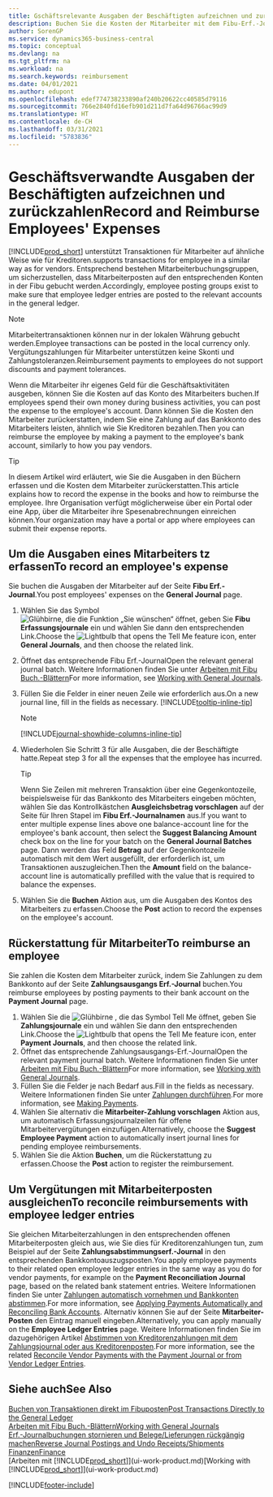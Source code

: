 ```yaml
---
title: Gschäftsrelevante Ausgaben der Beschäftigten aufzeichnen und zurückzahlen | Microsoft Docs
description: Buchen Sie die Kosten der Mitarbeiter mit dem Fibu-Erf.-Journal zu dem Konto und buchen Sie später die Zahlung an das Bankkonto des Mitarbeiters, dem die geschäftsverwandten Ausgaben zurückzuerstatten sind.
author: SorenGP
ms.service: dynamics365-business-central
ms.topic: conceptual
ms.devlang: na
ms.tgt_pltfrm: na
ms.workload: na
ms.search.keywords: reimbursement
ms.date: 04/01/2021
ms.author: edupont
ms.openlocfilehash: edef774738233890af240b20622cc40585d79116
ms.sourcegitcommit: 766e2840fd16efb901d211d7fa64d96766ac99d9
ms.translationtype: HT
ms.contentlocale: de-CH
ms.lasthandoff: 03/31/2021
ms.locfileid: "5783836"
---
```

# <a name="record-and-reimburse-employees-expenses"></a><span data-ttu-id="da4dd-103">Geschäftsverwandte Ausgaben der Beschäftigten aufzeichnen und zurückzahlen</span><span class="sxs-lookup"><span data-stu-id="da4dd-103">Record and Reimburse Employees' Expenses</span></span>

[!INCLUDE[prod_short](includes/prod_short.md)] <span data-ttu-id="da4dd-104">unterstützt Transaktionen für Mitarbeiter auf ähnliche Weise wie für Kreditoren.</span><span class="sxs-lookup"><span data-stu-id="da4dd-104">supports transactions for employee in a similar way as for vendors.</span></span> <span data-ttu-id="da4dd-105">Entsprechend bestehen Mitarbeiterbuchungsgruppen, um sicherzustellen, dass Mitarbeiterposten auf den entsprechenden Konten in der Fibu gebucht werden.</span><span class="sxs-lookup"><span data-stu-id="da4dd-105">Accordingly, employee posting groups exist to make sure that employee ledger entries are posted to the relevant accounts in the general ledger.</span></span>

> [!NOTE]  
> <span data-ttu-id="da4dd-106">Mitarbeitertransaktionen können nur in der lokalen Währung gebucht werden.</span><span class="sxs-lookup"><span data-stu-id="da4dd-106">Employee transactions can be posted in the local currency only.</span></span> <span data-ttu-id="da4dd-107">Vergütungszahlungen für Mitarbeiter unterstützen keine Skonti und Zahlungstoleranzen.</span><span class="sxs-lookup"><span data-stu-id="da4dd-107">Reimbursement payments to employees do not support discounts and payment tolerances.</span></span>

<span data-ttu-id="da4dd-108">Wenn die Mitarbeiter ihr eigenes Geld für die Geschäftsaktivitäten ausgeben, können Sie die Kosten auf das Konto des Mitarbeiters buchen.</span><span class="sxs-lookup"><span data-stu-id="da4dd-108">If employees spend their own money during business activities, you can post the expense to the employee's account.</span></span> <span data-ttu-id="da4dd-109">Dann können Sie die Kosten den Mitarbeiter zurückerstatten, indem Sie eine Zahlung auf das  Bankkonto des Mitarbeiters leisten, ähnlich wie Sie Kreditoren bezahlen.</span><span class="sxs-lookup"><span data-stu-id="da4dd-109">Then you can reimburse the employee by making a payment to the employee's bank account, similarly to how you pay vendors.</span></span>  

> [!TIP]
> <span data-ttu-id="da4dd-110">In diesem Artikel wird erläutert, wie Sie die Ausgaben in den Büchern erfassen und die Kosten dem Mitarbeiter zurückerstatten.</span><span class="sxs-lookup"><span data-stu-id="da4dd-110">This article explains how to record the expense in the books and how to reimburse the employee.</span></span> <span data-ttu-id="da4dd-111">Ihre Organisation verfügt möglicherweise über ein Portal oder eine App, über die Mitarbeiter ihre Spesenabrechnungen einreichen können.</span><span class="sxs-lookup"><span data-stu-id="da4dd-111">Your organization may have a portal or app where employees can submit their expense reports.</span></span>

## <a name="to-record-an-employees-expense"></a><span data-ttu-id="da4dd-112">Um die Ausgaben eines Mitarbeiters tz erfassen</span><span class="sxs-lookup"><span data-stu-id="da4dd-112">To record an employee's expense</span></span>
<span data-ttu-id="da4dd-113">Sie buchen die Ausgaben der Mitarbeiter auf der Seite **Fibu Erf.-Journal**.</span><span class="sxs-lookup"><span data-stu-id="da4dd-113">You post employees' expenses on the **General Journal** page.</span></span>
1. <span data-ttu-id="da4dd-114">Wählen Sie das Symbol ![Glühbirne, die die Funktion „Sie wünschen“ öffnet](media/ui-search/search_small.png "Tell Me-Funktion"), geben Sie **Fibu Erfassungsjournale** ein und wählen Sie dann den entsprechenden Link.</span><span class="sxs-lookup"><span data-stu-id="da4dd-114">Choose the ![Lightbulb that opens the Tell Me feature](media/ui-search/search_small.png "Tell me what you want to do") icon, enter **General Journals**, and then choose the related link.</span></span>
2. <span data-ttu-id="da4dd-115">Öffnet das entsprechende Fibu Erf.-Journal</span><span class="sxs-lookup"><span data-stu-id="da4dd-115">Open the relevant general journal batch.</span></span> <span data-ttu-id="da4dd-116">Weitere Informationen finden Sie unter [Arbeiten mit Fibu Buch.-Blättern](ui-work-general-journals.md)</span><span class="sxs-lookup"><span data-stu-id="da4dd-116">For more information, see [Working with General Journals](ui-work-general-journals.md).</span></span>
3. <span data-ttu-id="da4dd-117">Füllen Sie die Felder in einer neuen Zeile wie erforderlich aus.</span><span class="sxs-lookup"><span data-stu-id="da4dd-117">On a new journal line, fill in the fields as necessary.</span></span> [!INCLUDE[tooltip-inline-tip](includes/tooltip-inline-tip_md.md)]    

    > [!NOTE]
    > [!INCLUDE[journal-showhide-columns-inline-tip](includes/journal-showhide-columns-inline-tip.md)]
4. <span data-ttu-id="da4dd-118">Wiederholen Sie Schritt 3 für alle Ausgaben, die der Beschäftigte hatte.</span><span class="sxs-lookup"><span data-stu-id="da4dd-118">Repeat step 3 for all the expenses that the employee has incurred.</span></span>

    > [!TIP]  
    > <span data-ttu-id="da4dd-119">Wenn Sie Zeilen mit mehreren Transaktion über eine Gegenkontozeile, beispielsweise für das Bankkonto des Mitarbeiters eingeben möchten, wählen Sie das Kontrollkästchen **Ausgleichsbetrag vorschlagen** auf der Seite für Ihren Stapel im **Fibu Erf.-Journalnamen** aus.</span><span class="sxs-lookup"><span data-stu-id="da4dd-119">If you want to enter multiple expense lines above one balance-account line for the employee's bank account, then select the **Suggest Balancing Amount** check box on the line for your batch on the **General Journal Batches** page.</span></span> <span data-ttu-id="da4dd-120">Dann werden das Feld **Betrag** auf der Gegenkontozeile automatisch mit dem Wert ausgefüllt, der erforderlich ist, um Transaktionen auszugleichen.</span><span class="sxs-lookup"><span data-stu-id="da4dd-120">Then the **Amount** field on the balance-account line is automatically prefilled with the value that is required to balance the expenses.</span></span>
5. <span data-ttu-id="da4dd-121">Wählen Sie die **Buchen** Aktion aus, um die Ausgaben des Kontos des Mitarbeiters zu erfassen.</span><span class="sxs-lookup"><span data-stu-id="da4dd-121">Choose the **Post** action to record the expenses on the employee's account.</span></span>

## <a name="to-reimburse-an-employee"></a><span data-ttu-id="da4dd-122">Rückerstattung für Mitarbeiter</span><span class="sxs-lookup"><span data-stu-id="da4dd-122">To reimburse an employee</span></span>
<span data-ttu-id="da4dd-123">Sie zahlen die Kosten dem Mitarbeiter zurück, indem Sie Zahlungen zu dem Bankkonto auf der Seite **Zahlungsausgangs Erf.-Journal** buchen.</span><span class="sxs-lookup"><span data-stu-id="da4dd-123">You reimburse employees by posting payments to their bank account on the **Payment Journal** page.</span></span>
1. <span data-ttu-id="da4dd-124">Wählen Sie die ![Glühbirne , die das Symbol Tell Me öffnet](media/ui-search/search_small.png "Tell Me-Funktion"), geben Sie **Zahlungsjournale** ein und wählen Sie dann den entsprechenden Link.</span><span class="sxs-lookup"><span data-stu-id="da4dd-124">Choose the ![Lightbulb that opens the Tell Me feature](media/ui-search/search_small.png "Tell me what you want to do") icon, enter **Payment Journals**, and then choose the related link.</span></span>
2. <span data-ttu-id="da4dd-125">Öffnet das entsprechende Zahlungsausgangs-Erf.-Journal</span><span class="sxs-lookup"><span data-stu-id="da4dd-125">Open the relevant payment journal batch.</span></span> <span data-ttu-id="da4dd-126">Weitere Informationen finden Sie unter [Arbeiten mit Fibu Buch.-Blättern](ui-work-general-journals.md)</span><span class="sxs-lookup"><span data-stu-id="da4dd-126">For more information, see [Working with General Journals](ui-work-general-journals.md).</span></span>
3. <span data-ttu-id="da4dd-127">Füllen Sie die Felder je nach Bedarf aus.</span><span class="sxs-lookup"><span data-stu-id="da4dd-127">Fill in the fields as necessary.</span></span> <span data-ttu-id="da4dd-128">Weitere Informationen finden Sie unter [Zahlungen durchführen](payables-make-payments.md).</span><span class="sxs-lookup"><span data-stu-id="da4dd-128">For more information, see [Making Payments](payables-make-payments.md).</span></span>
4. <span data-ttu-id="da4dd-129">Wählen Sie alternativ die **Mitarbeiter-Zahlung vorschlagen** Aktion aus, um automatisch Erfassungsjournalzeilen für offene Mitarbeitervergütungen einzufügen.</span><span class="sxs-lookup"><span data-stu-id="da4dd-129">Alternatively, choose the **Suggest Employee Payment** action to automatically insert journal lines for pending employee reimbursements.</span></span>
5. <span data-ttu-id="da4dd-130">Wählen Sie die Aktion **Buchen**, um die Rückerstattung zu erfassen.</span><span class="sxs-lookup"><span data-stu-id="da4dd-130">Choose the **Post** action to register the reimbursement.</span></span>  

## <a name="to-reconcile-reimbursements-with-employee-ledger-entries"></a><span data-ttu-id="da4dd-131">Um Vergütungen mit Mitarbeiterposten ausgleichen</span><span class="sxs-lookup"><span data-stu-id="da4dd-131">To reconcile reimbursements with employee ledger entries</span></span>
<span data-ttu-id="da4dd-132">Sie gleichen Mitarbeiterzahlungen in den entsprechenden offenen Mitarbeiterposten gleich aus, wie Sie dies für Kreditorenzahlungen tun, zum Beispiel auf der Seite **Zahlungsabstimmungserf.-Journal** in den entsprechenden Bankkontoauszugsposten.</span><span class="sxs-lookup"><span data-stu-id="da4dd-132">You apply employee payments to their related open employee ledger entries in the same way as you do for vendor payments, for example on the **Payment Reconciliation Journal** page, based on the related bank statement entries.</span></span> <span data-ttu-id="da4dd-133">Weitere Informationen finden Sie unter [Zahlungen automatisch vornehmen und Bankkonten abstimmen](receivables-apply-payments-auto-reconcile-bank-accounts.md).</span><span class="sxs-lookup"><span data-stu-id="da4dd-133">For more information, see [Applying Payments Automatically and Reconciling Bank Accounts](receivables-apply-payments-auto-reconcile-bank-accounts.md).</span></span> <span data-ttu-id="da4dd-134">Alternativ können Sie auf der Seite **Mitarbeiter-Posten** den Eintrag manuell eingeben.</span><span class="sxs-lookup"><span data-stu-id="da4dd-134">Alternatively, you can apply manually on the **Employee Ledger Entries** page.</span></span> <span data-ttu-id="da4dd-135">Weitere Informationen finden Sie im dazugehörigen Artikel [Abstimmen von Kreditorenzahlungen mit dem Zahlungsjournal oder aus Kreditorenposten](payables-how-apply-purchase-transactions-manually.md).</span><span class="sxs-lookup"><span data-stu-id="da4dd-135">For more information, see the related [Reconcile Vendor Payments with the Payment Journal or from Vendor Ledger Entries](payables-how-apply-purchase-transactions-manually.md).</span></span>  

## <a name="see-also"></a><span data-ttu-id="da4dd-136">Siehe auch</span><span class="sxs-lookup"><span data-stu-id="da4dd-136">See Also</span></span>
[<span data-ttu-id="da4dd-137">Buchen von Transaktionen direkt im Fibuposten</span><span class="sxs-lookup"><span data-stu-id="da4dd-137">Post Transactions Directly to the General Ledger</span></span>](finance-how-post-transactions-directly.md)  
[<span data-ttu-id="da4dd-138">Arbeiten mit Fibu Buch.-Blättern</span><span class="sxs-lookup"><span data-stu-id="da4dd-138">Working with General Journals</span></span>](ui-work-general-journals.md)  
[<span data-ttu-id="da4dd-139">Erf.-Journalbuchungen stornieren und Belege/Lieferungen rückgängig machen</span><span class="sxs-lookup"><span data-stu-id="da4dd-139">Reverse Journal Postings and Undo Receipts/Shipments</span></span>](finance-how-reverse-journal-posting.md)  
[<span data-ttu-id="da4dd-140">Finanzen</span><span class="sxs-lookup"><span data-stu-id="da4dd-140">Finance</span></span>](finance.md)  
<span data-ttu-id="da4dd-141">[Arbeiten mit [!INCLUDE[prod_short](includes/prod_short.md)]](ui-work-product.md)</span><span class="sxs-lookup"><span data-stu-id="da4dd-141">[Working with [!INCLUDE[prod_short](includes/prod_short.md)]](ui-work-product.md)</span></span>  


[!INCLUDE[footer-include](includes/footer-banner.md)]